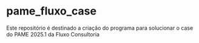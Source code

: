 # pame_fluxo_case

Este repositório é destinado a criação do programa para solucionar o case do PAME 2025.1 da Fluxo Consultoria